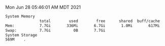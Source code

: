 Mon Jun 28 05:46:01 AM MDT 2021
```bash
System Memory
               total        used        free      shared  buff/cache   available
Mem:           7.7Gi       336Mi       6.7Gi       1.0Mi       617Mi       7.1Gi
Swap:          7.7Gi          0B       7.7Gi
System Storage
569M	.
```
```bash
